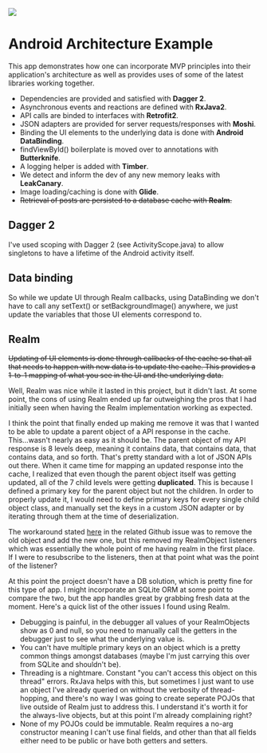 ![](samplegif.gif)
# Android Architecture Example
This app demonstrates how one can incorporate MVP principles into their application's architecture as well as provides uses of some of the latest libraries working together. 
* Dependencies are provided and satisfied with **Dagger 2**.
* Asynchronous events and reactions are defined with **RxJava2**.
* API calls are binded to interfaces with **Retrofit2**.
* JSON adapters are provided for server requests/responses with **Moshi**.
* Binding the UI elements to the underlying data is done with **Android DataBinding**.
* findViewById() boilerplate is moved over to annotations with **Butterknife**.
* A logging helper is added with **Timber**.
* We detect and inform the dev of any new memory leaks with **LeakCanary**.
* Image loading/caching is done with **Glide**.
* ~~Retrieval of posts are persisted to a database cache with **Realm**.~~

## Dagger 2
I've used scoping with Dagger 2 (see ActivityScope.java) to allow singletons to have a lifetime of the Android activity itself.

## Data binding
So while we update UI through Realm callbacks, using DataBinding we don't have to call any setText() or setBackgroundImage() anywhere, we just update the variables that those UI elements correspond to.

## Realm
~~Updating of UI elements is done through callbacks of the cache so that all that needs to happen with new data is to update the cache. This provides a 1-to-1 mapping of what you see in the UI and the underlying data.~~
 
Well, Realm was nice while it lasted in this project, but it didn't last. At some point, the cons of using Realm ended up far outweighing the pros that I had initially seen when having the Realm implementation working as expected. 

I think the point that finally ended up making me remove it was that I wanted to be able to update a parent object of a API response in the cache. This...wasn't nearly as easy as it should be. The parent object of my API response is 8 levels deep, meaning it contains data, that contains data, that contains data, and so forth. That's pretty standard with a lot of JSON APIs out there. When it came time for mapping an updated response into the cache, I realized that even though the parent object itself was getting updated, all of the 7 child levels were getting **duplicated**. This is because I defined a primary key for the parent object but not the children. In order to properly update it, I would need to define primary keys for every single child object class, and manually set the keys in a custom JSON adapter or by iterating through them at the time of deserialization.

The workaround stated [here](https://github.com/realm/realm-java/issues/2918) in the related Github issue was to remove the old object and add the new one, but this removed my RealmObject listeners which was essentially the whole point of me having realm in the first place. If I were to resubscribe to the listeners, then at that point what was the point of the listener? 

At this point the project doesn't have a DB solution, which is pretty fine for this type of app. I might incorporate an SQLite ORM at some point to compare the two, but the app handles great by grabbing fresh data at the moment. Here's a quick list of the other issues I found using Realm.
* Debugging is painful, in the debugger all values of your RealmObjects show as 0 and null, so you need to manually call the getters in the debugger just to see what the underlying value is.
* You can't have multiple primary keys on an object which is a pretty common things amongst databases (maybe I'm just carrying this over from SQLite and shouldn't be).
* Threading is a nightmare. Constant "you can't access this object on this thread" errors. RxJava helps with this, but sometimes I just want to use an object I've already queried on without the verbosity of thread-hopping, and there's no way I was going to create seperate POJOs that live outside of Realm just to address this. I understand it's worth it for the always-live objects, but at this point I'm already complaining right?
* None of my POJOs could be immutable. Realm requires a no-arg constructor meaning I can't use final fields, and other than that all fields either need to be public or have both getters and setters.
